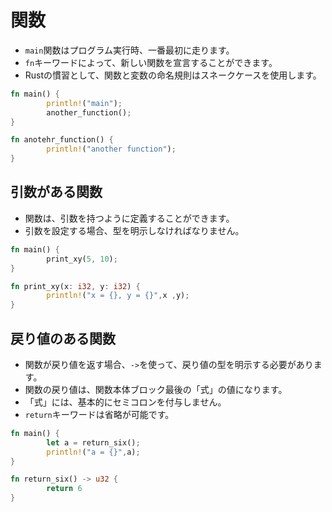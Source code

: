 # 関数

+ `main`関数はプログラム実行時、一番最初に走ります。
+ `fn`キーワードによって、新しい関数を宣言することができます。
+  Rustの慣習として、関数と変数の命名規則はスネークケースを使用します。

```rust
fn main() {
        println!("main");
        another_function();
}

fn anotehr_function() {
        println!("another function");
}
```

## 引数がある関数

+ 関数は、引数を持つように定義することができます。
+ 引数を設定する場合、型を明示しなければなりません。

```rust
fn main() {
        print_xy(5, 10);
}

fn print_xy(x: i32, y: i32) {
        println!("x = {}, y = {}",x ,y);
}
```

## 戻り値のある関数

+ 関数が戻り値を返す場合、`->`を使って、戻り値の型を明示する必要があります。
+ 関数の戻り値は、関数本体ブロック最後の「式」の値になります。
+ 「式」には、基本的にセミコロンを付与しません。
+ `return`キーワードは省略が可能です。

```rust
fn main() {
        let a = return_six();
        println!("a = {}",a);
}

fn return_six() -> u32 {
        return 6
}
```
